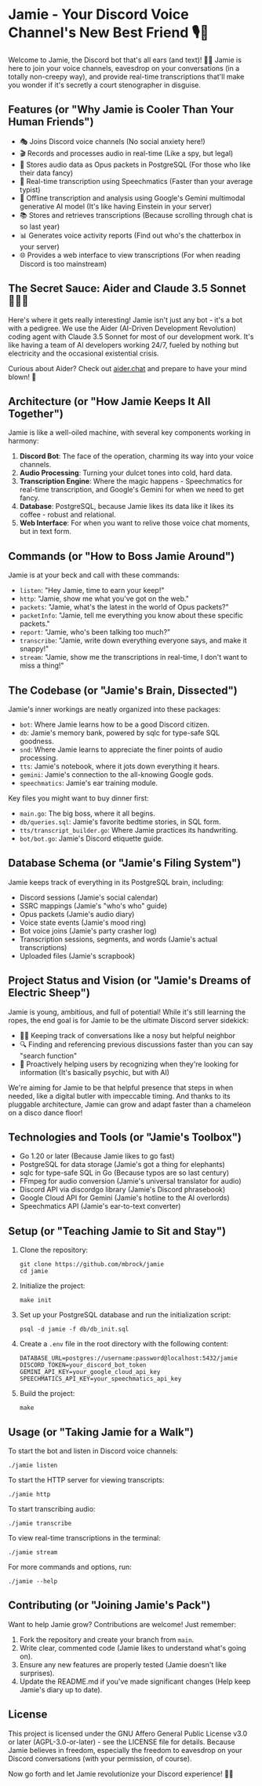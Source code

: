 # Jamie - Your Discord Voice Channel's New Best Friend 🎙️🤖

Welcome to Jamie, the Discord bot that's all ears (and text)! 🦻📝 Jamie is here
to join your voice channels, eavesdrop on your conversations (in a totally
non-creepy way), and provide real-time transcriptions that'll make you wonder if
it's secretly a court stenographer in disguise.

## Features (or "Why Jamie is Cooler Than Your Human Friends")

- 🎭 Joins Discord voice channels (No social anxiety here!)
- 🎬 Records and processes audio in real-time (Like a spy, but legal)
- 💾 Stores audio data as Opus packets in PostgreSQL (For those who like their
  data fancy)
- 🚀 Real-time transcription using Speechmatics (Faster than your average
  typist)
- 🧠 Offline transcription and analysis using Google's Gemini multimodal
  generative AI model (It's like having Einstein in your server)
- 📚 Stores and retrieves transcriptions (Because scrolling through chat is so
  last year)
- 📊 Generates voice activity reports (Find out who's the chatterbox in your
  server)
- 🌐 Provides a web interface to view transcriptions (For when reading Discord
  is too mainstream)

## The Secret Sauce: Aider and Claude 3.5 Sonnet 🧙‍♂️✨

Here's where it gets really interesting! Jamie isn't just any bot - it's a bot
with a pedigree. We use the Aider (AI-Driven Development Revolution) coding
agent with Claude 3.5 Sonnet for most of our development work. It's like having
a team of AI developers working 24/7, fueled by nothing but electricity and the
occasional existential crisis.

Curious about Aider? Check out [aider.chat](https://aider.chat) and prepare to
have your mind blown! 🤯

## Architecture (or "How Jamie Keeps It All Together")

Jamie is like a well-oiled machine, with several key components working in
harmony:

1. **Discord Bot**: The face of the operation, charming its way into your voice
   channels.
2. **Audio Processing**: Turning your dulcet tones into cold, hard data.
3. **Transcription Engine**: Where the magic happens - Speechmatics for
   real-time transcription, and Google's Gemini for when we need to get fancy.
4. **Database**: PostgreSQL, because Jamie likes its data like it likes its
   coffee - robust and relational.
5. **Web Interface**: For when you want to relive those voice chat moments, but
   in text form.

## Commands (or "How to Boss Jamie Around")

Jamie is at your beck and call with these commands:

- `listen`: "Hey Jamie, time to earn your keep!"
- `http`: "Jamie, show me what you've got on the web."
- `packets`: "Jamie, what's the latest in the world of Opus packets?"
- `packetInfo`: "Jamie, tell me everything you know about these specific
  packets."
- `report`: "Jamie, who's been talking too much?"
- `transcribe`: "Jamie, write down everything everyone says, and make it
  snappy!"
- `stream`: "Jamie, show me the transcriptions in real-time, I don't want to
  miss a thing!"

## The Codebase (or "Jamie's Brain, Dissected")

Jamie's inner workings are neatly organized into these packages:

- `bot`: Where Jamie learns how to be a good Discord citizen.
- `db`: Jamie's memory bank, powered by sqlc for type-safe SQL goodness.
- `snd`: Where Jamie learns to appreciate the finer points of audio processing.
- `tts`: Jamie's notebook, where it jots down everything it hears.
- `gemini`: Jamie's connection to the all-knowing Google gods.
- `speechmatics`: Jamie's ear training module.

Key files you might want to buy dinner first:

- `main.go`: The big boss, where it all begins.
- `db/queries.sql`: Jamie's favorite bedtime stories, in SQL form.
- `tts/transcript_builder.go`: Where Jamie practices its handwriting.
- `bot/bot.go`: Jamie's Discord etiquette guide.

## Database Schema (or "Jamie's Filing System")

Jamie keeps track of everything in its PostgreSQL brain, including:

- Discord sessions (Jamie's social calendar)
- SSRC mappings (Jamie's "who's who" guide)
- Opus packets (Jamie's audio diary)
- Voice state events (Jamie's mood ring)
- Bot voice joins (Jamie's party crasher log)
- Transcription sessions, segments, and words (Jamie's actual transcriptions)
- Uploaded files (Jamie's scrapbook)

## Project Status and Vision (or "Jamie's Dreams of Electric Sheep")

Jamie is young, ambitious, and full of potential! While it's still learning the
ropes, the end goal is for Jamie to be the ultimate Discord server sidekick:

- 🕵️‍♂️ Keeping track of conversations like a nosy but helpful neighbor
- 🔍 Finding and referencing previous discussions faster than you can say
  "search function"
- 🧠 Proactively helping users by recognizing when they're looking for
  information (It's basically psychic, but with AI)

We're aiming for Jamie to be that helpful presence that steps in when needed,
like a digital butler with impeccable timing. And thanks to its pluggable
architecture, Jamie can grow and adapt faster than a chameleon on a disco dance
floor!

## Technologies and Tools (or "Jamie's Toolbox")

- Go 1.20 or later (Because Jamie likes to go fast)
- PostgreSQL for data storage (Jamie's got a thing for elephants)
- sqlc for type-safe SQL in Go (Because typos are so last century)
- FFmpeg for audio conversion (Jamie's universal translator for audio)
- Discord API via discordgo library (Jamie's Discord phrasebook)
- Google Cloud API for Gemini (Jamie's hotline to the AI overlords)
- Speechmatics API (Jamie's ear-to-text converter)

## Setup (or "Teaching Jamie to Sit and Stay")

1. Clone the repository:

   ```
   git clone https://github.com/mbrock/jamie
   cd jamie
   ```

2. Initialize the project:

   ```
   make init
   ```

3. Set up your PostgreSQL database and run the initialization script:

   ```
   psql -d jamie -f db/db_init.sql
   ```

4. Create a `.env` file in the root directory with the following content:

   ```
   DATABASE_URL=postgres://username:password@localhost:5432/jamie
   DISCORD_TOKEN=your_discord_bot_token
   GEMINI_API_KEY=your_google_cloud_api_key
   SPEECHMATICS_API_KEY=your_speechmatics_api_key
   ```

5. Build the project:
   ```
   make
   ```

## Usage (or "Taking Jamie for a Walk")

To start the bot and listen in Discord voice channels:

```
./jamie listen
```

To start the HTTP server for viewing transcripts:

```
./jamie http
```

To start transcribing audio:

```
./jamie transcribe
```

To view real-time transcriptions in the terminal:

```
./jamie stream
```

For more commands and options, run:

```
./jamie --help
```

## Contributing (or "Joining Jamie's Pack")

Want to help Jamie grow? Contributions are welcome! Just remember:

1. Fork the repository and create your branch from `main`.
2. Write clear, commented code (Jamie likes to understand what's going on).
3. Ensure any new features are properly tested (Jamie doesn't like surprises).
4. Update the README.md if you've made significant changes (Help keep Jamie's
   diary up to date).

## License

This project is licensed under the GNU Affero General Public License v3.0 or
later (AGPL-3.0-or-later) - see the LICENSE file for details. Because Jamie
believes in freedom, especially the freedom to eavesdrop on your Discord
conversations (with your permission, of course).

Now go forth and let Jamie revolutionize your Discord experience! 🚀🎉
